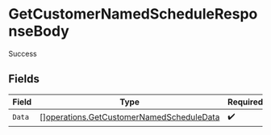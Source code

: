 # GetCustomerNamedScheduleResponseBody

Success


## Fields

| Field                                                                                                | Type                                                                                                 | Required                                                                                             | Description                                                                                          |
| ---------------------------------------------------------------------------------------------------- | ---------------------------------------------------------------------------------------------------- | ---------------------------------------------------------------------------------------------------- | ---------------------------------------------------------------------------------------------------- |
| `Data`                                                                                               | [][operations.GetCustomerNamedScheduleData](../../models/operations/getcustomernamedscheduledata.md) | :heavy_check_mark:                                                                                   | N/A                                                                                                  |